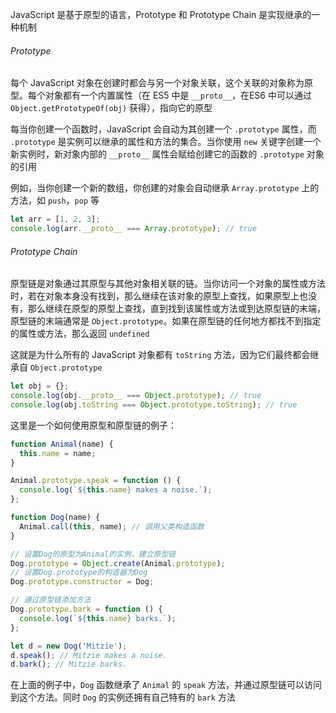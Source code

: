 JavaScript 是基于原型的语言，Prototype 和 Prototype Chain 是实现继承的一种机制

###### Prototype

每个 JavaScript 对象在创建时都会与另一个对象关联，这个关联的对象称为原型。每个对象都有一个内置属性（在 ES5 中是 `__proto__`，在ES6 中可以通过 `Object.getPrototypeOf(obj)` 获得），指向它的原型

每当你创建一个函数时，JavaScript 会自动为其创建一个 `.prototype` 属性，而 `.prototype` 是实例可以继承的属性和方法的集合。当你使用 `new` 关键字创建一个新实例时，新对象内部的 `__proto__` 属性会赋给创建它的函数的 `.prototype` 对象的引用


例如，当你创建一个新的数组，你创建的对象会自动继承 `Array.prototype` 上的方法，如 `push`，`pop` 等

```JavaScript
let arr = [1, 2, 3];
console.log(arr.__proto__ === Array.prototype); // true
```

###### Prototype Chain

原型链是对象通过其原型与其他对象相关联的链。当你访问一个对象的属性或方法时，若在对象本身没有找到，那么继续在该对象的原型上查找，如果原型上也没有，那么继续在原型的原型上查找，直到找到该属性或方法或到达原型链的末端，原型链的末端通常是 `Object.prototype`。如果在原型链的任何地方都找不到指定的属性或方法，那么返回 `undefined`

这就是为什么所有的 JavaScript 对象都有 `toString` 方法，因为它们最终都会继承自 `Object.prototype`

```JavaScript
let obj = {};
console.log(obj.__proto__ === Object.prototype); // true
console.log(obj.toString === Object.prototype.toString); // true
```

这里是一个如何使用原型和原型链的例子：

```JavaScript
function Animal(name) {
  this.name = name;
}

Animal.prototype.speak = function () {
  console.log(`${this.name} makes a noise.`);
};

function Dog(name) {
  Animal.call(this, name); // 调用父类构造函数
}

// 设置Dog的原型为Animal的实例，建立原型链
Dog.prototype = Object.create(Animal.prototype);
// 设置Dog.prototype的构造器为Dog
Dog.prototype.constructor = Dog;

// 通过原型链添加方法
Dog.prototype.bark = function () {
  console.log(`${this.name} barks.`);
};

let d = new Dog('Mitzie');
d.speak(); // Mitzie makes a noise.
d.bark(); // Mitzie barks.
```

在上面的例子中，`Dog` 函数继承了 `Animal` 的 `speak` 方法，并通过原型链可以访问到这个方法。同时 `Dog` 的实例还拥有自己特有的 `bark` 方法
